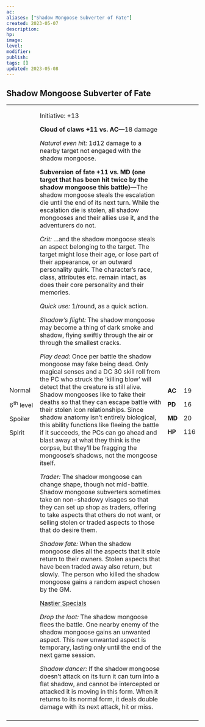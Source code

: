 ```yaml
---
ac: 
aliases: ["Shadow Mongoose Subverter of Fate"]
created: 2023-05-07
description: 
hp: 
image: 
level: 
modifier: 
publish: 
tags: []
updated: 2023-05-08
---
```


## Shadow Mongoose Subverter of Fate

<table>
<colgroup>
<col style="width: 16%" />
<col style="width: 71%" />
<col style="width: 5%" />
<col style="width: 6%" />
</colgroup>
<tbody>
<tr class="odd">
<td><p>Normal</p>
<p>6<sup>th</sup> level</p>
<p>Spoiler</p>
<p>Spirit</p></td>
<td><p>Initiative: +13</p>
<p><strong>Cloud of claws +11 vs. AC</strong>—18 damage</p>
<p><em>Natural even hit:</em> 1d12 damage to a nearby target not engaged
with the shadow mongoose.</p>
<p><strong>Subversion of fate +11 vs. MD (one target that has been hit
twice by the shadow mongoose this battle)</strong>—The shadow mongoose
steals the escalation die until the end of its next turn. While the
escalation die is stolen, all shadow mongooses and their allies use it,
and the adventurers do not.</p>
<p><em>Crit:</em> …and the shadow mongoose steals an aspect belonging to
the target. The target might lose their age, or lose part of their
appearance, or an outward personality quirk. The character’s race,
class, attributes etc. remain intact, as does their core personality and
their memories.</p>
<p><em>Quick use:</em> 1/round, as a quick action.</p>
<p><em>Shadow’s flight:</em> The shadow mongoose may become a thing of
dark smoke and shadow, flying swiftly through the air or through the
smallest cracks.</p>
<p><em>Play dead:</em> Once per battle the shadow mongoose may fake
being dead. Only magical senses and a DC 30 skill roll from the PC who
struck the ‘killing blow’ will detect that the creature is still alive.
Shadow mongooses like to fake their deaths so that they can escape
battle with their stolen icon relationships. Since shadow anatomy isn’t
entirely biological, this ability functions like fleeing the battle if
it succeeds, the PCs can go ahead and blast away at what they think is
the corpse, but they’ll be fragging the mongoose’s shadows, not the
mongoose itself.</p>
<p><em>Trader:</em> The shadow mongoose can change shape, though not
mid-battle. Shadow mongoose subverters sometimes take on non-shadowy
visages so that they can set up shop as traders, offering to take
aspects that others do not want, or selling stolen or traded aspects to
those that do desire them.</p>
<p><em>Shadow fate:</em> When the shadow mongoose dies all the aspects
that it stole return to their owners. Stolen aspects that have been
traded away also return, but slowly. The person who killed the shadow
mongoose gains a random aspect chosen by the GM.</p>
<p><u>Nastier Specials</u></p>
<p><em>Drop the loot:</em> The shadow mongoose flees the battle. One
nearby enemy of the shadow mongoose gains an unwanted aspect. This new
unwanted aspect is temporary, lasting only until the end of the next
game session.</p>
<p><em>Shadow dancer:</em> If the shadow mongoose doesn’t attack on its
turn it can turn into a flat shadow, and cannot be intercepted or
attacked it is moving in this form. When it returns to its normal form,
it deals double damage with its next attack, hit or miss.</p></td>
<td><p><strong>AC</strong></p>
<p><strong>PD</strong></p>
<p><strong>MD</strong></p>
<p><strong>HP</strong></p></td>
<td><p>19</p>
<p>16</p>
<p>20</p>
<p>116</p></td>
</tr>
<tr class="even">
<td></td>
<td></td>
<td></td>
<td></td>
</tr>
</tbody>
</table>
